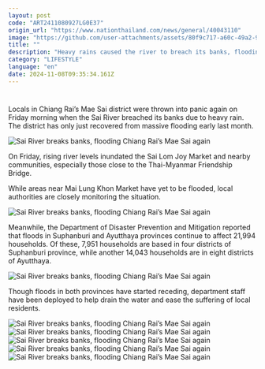 ```yaml
---
layout: post
code: "ART2411080927LG0E37"
origin_url: "https://www.nationthailand.com/news/general/40043110"
image: "https://github.com/user-attachments/assets/80f9c717-a60c-49a2-96fa-0aa4b60aee17"
title: ""
description: "Heavy rains caused the river to breach its banks, flooding local markets and nearby communities, while floods in Suphanburi and Ayutthaya continue impacting over 21,000 households"
category: "LIFESTYLE"
language: "en"
date: 2024-11-08T09:35:34.161Z
---
```


# 









Locals in Chiang Rai’s Mae Sai district were thrown into panic again on Friday morning when the Sai River breached its banks due to heavy rain. The district has only just recovered from massive flooding early last month.

  ![Sai River breaks banks, flooding Chiang Rai’s Mae Sai again](https://github.com/user-attachments/assets/ca5dfbdb-108e-4f5f-8995-9f57668ca0f6)

On Friday, rising river levels inundated the Sai Lom Joy Market and nearby communities, especially those close to the Thai-Myanmar Friendship Bridge.

While areas near Mai Lung Khon Market have yet to be flooded, local authorities are closely monitoring the situation.

  ![Sai River breaks banks, flooding Chiang Rai’s Mae Sai again](https://media.nationthailand.com/uploads/images/contents/w1024/2024/11/MuoT0OKtlJYvSU1ZtwSS.webp?x-image-process=style/lg-webp)

Meanwhile, the Department of Disaster Prevention and Mitigation reported that floods in Suphanburi and Ayutthaya provinces continue to affect 21,994 households. Of these, 7,951 households are based in four districts of Suphanburi province, while another 14,043 households are in eight districts of Ayutthaya.

  ![Sai River breaks banks, flooding Chiang Rai’s Mae Sai again](https://github.com/user-attachments/assets/fc3a47eb-28f3-4775-81b7-2210b48160e8)

Though floods in both provinces have started receding, department staff have been deployed to help drain the water and ease the suffering of local residents.

   ![Sai River breaks banks, flooding Chiang Rai’s Mae Sai again](https://github.com/user-attachments/assets/80915aef-f82e-4115-a766-de6f2629b5a7)  ![Sai River breaks banks, flooding Chiang Rai’s Mae Sai again](https://media.nationthailand.com/uploads/images/contents/w1024/2024/11/dyCfLWFTEfWnQPRp0BQ4.webp?x-image-process=style/lg-webp)   ![Sai River breaks banks, flooding Chiang Rai’s Mae Sai again](https://media.nationthailand.com/uploads/images/contents/w1024/2024/11/dMMRbMtn4Op8naw3TD8w.webp?x-image-process=style/lg-webp)   ![Sai River breaks banks, flooding Chiang Rai’s Mae Sai again](https://github.com/user-attachments/assets/e1abe238-5ac6-4622-8a72-0fd0d345fc43)   ![Sai River breaks banks, flooding Chiang Rai’s Mae Sai again](https://media.nationthailand.com/uploads/images/contents/w1024/2024/11/6BMFv0r1jcqTEgajnClL.webp?x-image-process=style/lg-webp)

